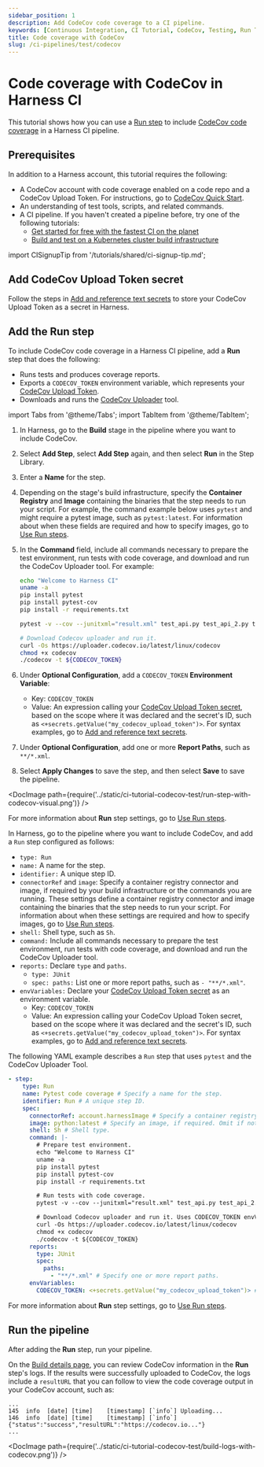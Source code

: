 ```yaml
---
sidebar_position: 1
description: Add CodeCov code coverage to a CI pipeline.
keywords: [Continuous Integration, CI Tutorial, CodeCov, Testing, Run Tests]
title: Code coverage with CodeCov
slug: /ci-pipelines/test/codecov
---
```


# Code coverage with CodeCov in Harness CI

<CTABanner
  buttonText="Learn More"
  title="Continue your learning journey."
  tagline="Take a Continuous Integration Certification today!"
  link="/certifications/continuous-integration"
  closable={true}
  target="_self"
/>

This tutorial shows how you can use a [Run step](/docs/continuous-integration/use-ci/run-step-settings) to include [CodeCov code coverage](https://docs.codecov.com/docs/about-code-coverage#top-5-codecov-features) in a Harness CI pipeline.

## Prerequisites

In addition to a Harness account, this tutorial requires the following:

- A CodeCov account with code coverage enabled on a code repo and a CodeCov Upload Token. For instructions, go to [CodeCov Quick Start](https://docs.codecov.com/docs/quick-start).
- An understanding of test tools, scripts, and related commands.
- A CI pipeline. If you haven't created a pipeline before, try one of the following tutorials:
  - [Get started for free with the fastest CI on the planet](/tutorials/ci-pipelines/fastest-ci)
  - [Build and test on a Kubernetes cluster build infrastructure](/tutorials/ci-pipelines/kubernetes-build-farm)

import CISignupTip from '/tutorials/shared/ci-signup-tip.md';

<CISignupTip />

## Add CodeCov Upload Token secret

Follow the steps in [Add and reference text secrets](/docs/platform/secrets/add-use-text-secrets) to store your CodeCov Upload Token as a secret in Harness.

## Add the Run step

To include CodeCov code coverage in a Harness CI pipeline, add a **Run** step that does the following:

- Runs tests and produces coverage reports.
- Exports a `CODECOV_TOKEN` environment variable, which represents your [CodeCov Upload Token](https://docs.codecov.com/docs/codecov-uploader#upload-token).
- Downloads and runs the [CodeCov Uploader](https://docs.codecov.com/docs/codecov-uploader) tool.

import Tabs from '@theme/Tabs';
import TabItem from '@theme/TabItem';

<Tabs>
  <TabItem value="Visual" label="Visual" default>

1. In Harness, go to the **Build** stage in the pipeline where you want to include CodeCov.
2. Select **Add Step**, select **Add Step** again, and then select **Run** in the Step Library.
3. Enter a **Name** for the step.
4. Depending on the stage's build infrastructure, specify the **Container Registry** and **Image** containing the binaries that the step needs to run your script. For example, the command example below uses `pytest` and might require a pytest image, such as `pytest:latest`. For information about when these fields are required and how to specify images, go to [Use Run steps](/docs/continuous-integration/use-ci/run-step-settings).
5. In the **Command** field, include all commands necessary to prepare the test environment, run tests with code coverage, and download and run the CodeCov Uploader tool. For example:

   ```sh
   echo "Welcome to Harness CI"
   uname -a
   pip install pytest
   pip install pytest-cov
   pip install -r requirements.txt

   pytest -v --cov --junitxml="result.xml" test_api.py test_api_2.py test_api_3.py

   # Download Codecov uploader and run it.
   curl -Os https://uploader.codecov.io/latest/linux/codecov
   chmod +x codecov
   ./codecov -t ${CODECOV_TOKEN}
   ```

6. Under **Optional Configuration**, add a `CODECOV_TOKEN` **Environment Variable**:

   - Key: `CODECOV_TOKEN`
   - Value: An expression calling your [CodeCov Upload Token secret](#add-codecov-upload-token-secret), based on the scope where it was declared and the secret's ID, such as `<+secrets.getValue("my_codecov_upload_token")>`. For syntax examples, go to [Add and reference text secrets](/docs/platform/secrets/add-use-text-secrets).

7. Under **Optional Configuration**, add one or more **Report Paths**, such as `**/*.xml`.
8. Select **Apply Changes** to save the step, and then select **Save** to save the pipeline.

<!-- ![](../static/ci-tutorial-codecov-test/run-step-with-codecov-visual.png) -->

<DocImage path={require('../static/ci-tutorial-codecov-test/run-step-with-codecov-visual.png')} />

For more information about **Run** step settings, go to [Use Run steps](/docs/continuous-integration/use-ci/run-step-settings).

</TabItem>
  <TabItem value="YAML" label="YAML">

In Harness, go to the pipeline where you want to include CodeCov, and add a `Run` step configured as follows:

- `type: Run`
- `name:` A name for the step.
- `identifier:` A unique step ID.
- `connectorRef` and `image`: Specify a container registry connector and image, if required by your build infrastructure or the commands you are running. These settings define a container registry connector and image containing the binaries that the step needs to run your script. For information about when these settings are required and how to specify images, go to [Use Run steps](/docs/continuous-integration/use-ci/run-step-settings).
- `shell:` Shell type, such as `Sh`.
- `command:` Include all commands necessary to prepare the test environment, run tests with code coverage, and download and run the CodeCov Uploader tool.
- `reports:` Declare `type` and `paths`.
  - `type: JUnit`
  - `spec: paths:` List one or more report paths, such as `- "**/*.xml"`.
- `envVariables:` Declare your [CodeCov Upload Token secret](#add-codecov-upload-token-secret) as an environment variable.
  - Key: `CODECOV_TOKEN`
  - Value: An expression calling your CodeCov Upload Token secret, based on the scope where it was declared and the secret's ID, such as `<+secrets.getValue("my_codecov_upload_token")>`. For syntax examples, go to [Add and reference text secrets](/docs/platform/secrets/add-use-text-secrets).

The following YAML example describes a `Run` step that uses `pytest` and the CodeCov Uploader Tool.

```yaml
- step:
    type: Run
    name: Pytest code coverage # Specify a name for the step.
    identifier: Run # A unique step ID.
    spec:
      connectorRef: account.harnessImage # Specify a container registry connector, if required. Omit if not required.
      image: python:latest # Specify an image, if required. Omit if not required.
      shell: Sh # Shell type.
      command: |-
        # Prepare test environment.
        echo "Welcome to Harness CI"
        uname -a
        pip install pytest
        pip install pytest-cov
        pip install -r requirements.txt

        # Run tests with code coverage.
        pytest -v --cov --junitxml="result.xml" test_api.py test_api_2.py test_api_3.py

        # Download Codecov uploader and run it. Uses CODECOV_TOKEN envVariable.
        curl -Os https://uploader.codecov.io/latest/linux/codecov
        chmod +x codecov
        ./codecov -t ${CODECOV_TOKEN}
      reports:
        type: JUnit
        spec:
          paths:
            - "**/*.xml" # Specify one or more report paths.
      envVariables:
        CODECOV_TOKEN: <+secrets.getValue("my_codecov_upload_token")> # CodeCov Upload Token secret as an environment variable.
```

For more information about **Run** step settings, go to [Use Run steps](/docs/continuous-integration/use-ci/run-step-settings).

</TabItem>
</Tabs>

## Run the pipeline

After adding the **Run** step, run your pipeline.

On the [Build details page](/docs/continuous-integration/use-ci/viewing-builds), you can review CodeCov information in the **Run** step's logs. If the results were successfully uploaded to CodeCov, the logs include a `resultURL` that you can follow to view the code coverage output in your CodeCov account, such as:

```
...
145  info  [date] [time]    [timestamp] [`info`] Uploading...
146  info  [date] [time]    [timestamp] [`info`] {"status":"success","resultURL":"https://codecov.io..."}
...
```

<!-- ![](../static/ci-tutorial-codecov-test/build-logs-with-codecov.png) -->

<DocImage path={require('../static/ci-tutorial-codecov-test/build-logs-with-codecov.png')} />
